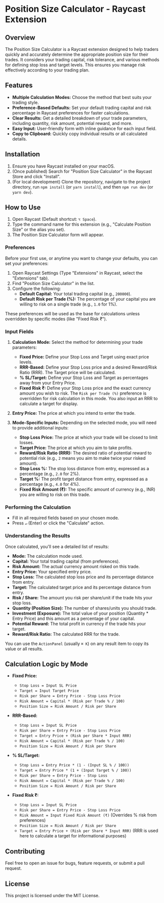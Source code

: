 # Position Size Calculator - Raycast Extension

## Overview

The Position Size Calculator is a Raycast extension designed to help traders quickly and accurately determine the appropriate position size for their trades. It considers your trading capital, risk tolerance, and various methods for defining stop loss and target levels. This ensures you manage risk effectively according to your trading plan.

## Features

*   **Multiple Calculation Modes:** Choose the method that best suits your trading style.
*   **Preference-Based Defaults:** Set your default trading capital and risk percentage in Raycast preferences for faster calculations.
*   **Clear Results:** Get a detailed breakdown of your trade parameters, including quantity, risk amount, potential reward, and more.
*   **Easy Input:** User-friendly form with inline guidance for each input field.
*   **Copy to Clipboard:** Quickly copy individual results or all calculated details.

## Installation

1.  Ensure you have Raycast installed on your macOS.
2.  (Once published) Search for "Position Size Calculator" in the Raycast Store and click "Install".
3.  (For local development) Clone the repository, navigate to the project directory, run `npm install` (or `yarn install`), and then `npm run dev` (or `yarn dev`).

## How to Use

1.  Open Raycast (Default shortcut: `⌥ Space`).
2.  Type the command name for this extension (e.g., "Calculate Position Size" or the alias you set).
3.  The Position Size Calculator form will appear.

### Preferences

Before your first use, or anytime you want to change your defaults, you can set your preferences:

1.  Open Raycast Settings (Type "Extensions" in Raycast, select the "Extensions" tab).
2.  Find "Position Size Calculator" in the list.
3.  Configure the following:
    *   **Default Capital:** Your total trading capital (e.g., `200000`).
    *   **Default Risk per Trade (%):** The percentage of your capital you are willing to risk on a single trade (e.g., `1.0` for 1%).

These preferences will be used as the base for calculations unless overridden by specific modes (like "Fixed Risk ₹").

### Input Fields

1.  **Calculation Mode:** Select the method for determining your trade parameters:
    *   **Fixed Price:** Define your Stop Loss and Target using exact price levels.
    *   **RRR-Based:** Define your Stop Loss price and a desired Reward/Risk Ratio (RRR). The Target price will be calculated.
    *   **% SL/Target:** Define your Stop Loss and Target as percentages away from your Entry Price.
    *   **Fixed Risk ₹:** Define your Stop Loss price and the exact currency amount you wish to risk. The `Risk per Trade (%)` preference is overridden for risk calculation in this mode. You also input an RRR to calculate a target for display.

2.  **Entry Price:** The price at which you intend to enter the trade.

3.  **Mode-Specific Inputs:** Depending on the selected mode, you will need to provide additional inputs:
    *   **Stop Loss Price:** The price at which your trade will be closed to limit losses.
    *   **Target Price:** The price at which you aim to take profits.
    *   **Reward/Risk Ratio (RRR):** The desired ratio of potential reward to potential risk (e.g., `2` means you aim to make twice your risked amount).
    *   **Stop Loss %:** The stop loss distance from entry, expressed as a percentage (e.g., `2.0` for 2%).
    *   **Target %:** The profit target distance from entry, expressed as a percentage (e.g., `4.0` for 4%).
    *   **Fixed Risk Amount (₹):** The specific amount of currency (e.g., INR) you are willing to risk on this trade.

### Performing the Calculation

*   Fill in all required fields based on your chosen mode.
*   Press `↵` (Enter) or click the "Calculate" action.

### Understanding the Results

Once calculated, you'll see a detailed list of results:

*   **Mode:** The calculation mode used.
*   **Capital:** Your total trading capital (from preferences).
*   **Risk Amount:** The actual currency amount risked on this trade.
*   **Entry Price:** Your specified entry price.
*   **Stop Loss:** The calculated stop loss price and its percentage distance from entry.
*   **Target:** The calculated target price and its percentage distance from entry.
*   **Risk / Share:** The amount you risk per share/unit if the trade hits your stop loss.
*   **Quantity (Position Size):** The number of shares/units you should trade.
*   **Investment (Exposure):** The total value of your position (Quantity * Entry Price) and this amount as a percentage of your capital.
*   **Potential Reward:** The total profit in currency if the trade hits your target.
*   **Reward/Risk Ratio:** The calculated RRR for the trade.

You can use the `ActionPanel` (usually `⌘ K`) on any result item to copy its value or all results.

## Calculation Logic by Mode

*   **Fixed Price:**
    *   `Stop Loss = Input SL Price`
    *   `Target = Input Target Price`
    *   `Risk per Share = Entry Price - Stop Loss Price`
    *   `Risk Amount = Capital * (Risk per Trade % / 100)`
    *   `Position Size = Risk Amount / Risk per Share`

*   **RRR-Based:**
    *   `Stop Loss = Input SL Price`
    *   `Risk per Share = Entry Price - Stop Loss Price`
    *   `Target = Entry Price + (Risk per Share * Input RRR)`
    *   `Risk Amount = Capital * (Risk per Trade % / 100)`
    *   `Position Size = Risk Amount / Risk per Share`

*   **% SL/Target:**
    *   `Stop Loss = Entry Price * (1 - (Input SL % / 100))`
    *   `Target = Entry Price * (1 + (Input Target % / 100))`
    *   `Risk per Share = Entry Price - Stop Loss`
    *   `Risk Amount = Capital * (Risk per Trade % / 100)`
    *   `Position Size = Risk Amount / Risk per Share`

*   **Fixed Risk ₹:**
    *   `Stop Loss = Input SL Price`
    *   `Risk per Share = Entry Price - Stop Loss Price`
    *   `Risk Amount = Input Fixed Risk Amount (₹)` (Overrides % risk from preferences)
    *   `Position Size = Risk Amount / Risk per Share`
    *   `Target = Entry Price + (Risk per Share * Input RRR)` (RRR is used here to calculate a target for informational purposes)

## Contributing

Feel free to open an issue for bugs, feature requests, or submit a pull request.

## License

This project is licensed under the MIT License.

